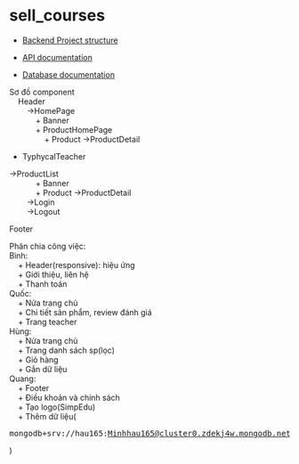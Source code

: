 ﻿# sell_courses

- [Backend Project structure](./backend/PROJECT-STRUCTURE.md)

- [API documentation](./backend/API.md)

- [Database documentation](./backend/DATABASE.md)

Sơ đồ component\
    Header\
        ->HomePage\
            + Banner\
            + ProductHomePage\
                + Product ->ProductDetail

+ TyphycalTeacher

->ProductList\
            + Banner\
            + Product ->ProductDetail\
        ->Login\
        ->Logout

Footer

Phân chia công việc:\
Bình:\
    + Header(responsive): hiệu ứng\
    + Giới thiệu, liên hệ\
    + Thanh toán\
Quốc:\
    + Nửa trang chủ\
    + Chi tiết sản phẩm, review đánh giá\
    + Trang teacher\
Hùng:\
    + Nửa trang chủ\
    + Trang danh sách sp(lọc)\
    + Giỏ hàng\
    + Gắn dữ liệu\
Quang:\
    + Footer\
    + Điều khoản và chính sách\
    + Tạo logo(SimpEdu)\
    + Thêm dữ liệu(<pre>mongodb+srv://hau165:Minhhau165@cluster0.zdekj4w.mongodb.net/BanKhoaHoc?retryWrites=true&w=majority</pre>)
